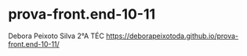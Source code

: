 # prova-front.end-10-11
Debora Peixoto Silva 2°A TÉC
https://deborapeixotoda.github.io/prova-front.end-10-11/
